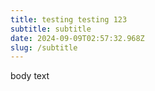 ```yaml
---
title: testing testing 123
subtitle: subtitle
date: 2024-09-09T02:57:32.968Z
slug: /subtitle
---
```

b﻿ody text